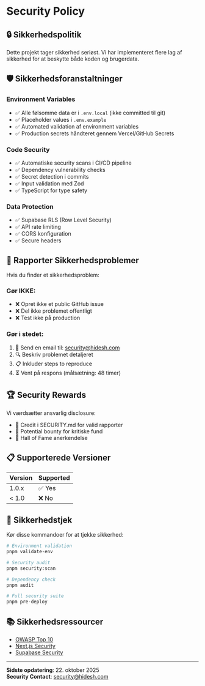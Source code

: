 # Security Policy

## 🔒 Sikkerhedspolitik

Dette projekt tager sikkerhed seriøst. Vi har implementeret flere lag af sikkerhed for at beskytte både koden og brugerdata.

## 🛡️ Sikkerhedsforanstaltninger

### Environment Variables
- ✅ Alle følsomme data er i `.env.local` (ikke committed til git)
- ✅ Placeholder values i `.env.example`
- ✅ Automated validation af environment variables
- ✅ Production secrets håndteret gennem Vercel/GitHub Secrets

### Code Security
- ✅ Automatiske security scans i CI/CD pipeline
- ✅ Dependency vulnerability checks
- ✅ Secret detection i commits
- ✅ Input validation med Zod
- ✅ TypeScript for type safety

### Data Protection
- ✅ Supabase RLS (Row Level Security)
- ✅ API rate limiting
- ✅ CORS konfiguration
- ✅ Secure headers

## 🚨 Rapporter Sikkerhedsproblemer

Hvis du finder et sikkerhedsproblem:

### Gør IKKE:
- ❌ Opret ikke et public GitHub issue
- ❌ Del ikke problemet offentligt
- ❌ Test ikke på production

### Gør i stedet:
1. 📧 Send en email til: security@hidesh.com
2. 🔍 Beskriv problemet detaljeret
3. 📋 Inkluder steps to reproduce
4. ⏳ Vent på respons (målsætning: 48 timer)

## 🏆 Security Rewards

Vi værdsætter ansvarlig disclosure:
- 🎯 Credit i SECURITY.md for valid rapporter
- 🎉 Potential bounty for kritiske fund
- 📜 Hall of Fame anerkendelse

## 📋 Supporterede Versioner

| Version | Supported          |
| ------- | ------------------ |
| 1.0.x   | ✅ Yes             |
| < 1.0   | ❌ No              |

## 🔧 Sikkerhedstjek

Kør disse kommandoer for at tjekke sikkerhed:

```bash
# Environment validation
pnpm validate-env

# Security audit
pnpm security:scan

# Dependency check
pnpm audit

# Full security suite
pnpm pre-deploy
```

## 📚 Sikkerhedsressourcer

- [OWASP Top 10](https://owasp.org/www-project-top-ten/)
- [Next.js Security](https://nextjs.org/docs/advanced-features/security-headers)
- [Supabase Security](https://supabase.com/docs/guides/auth/row-level-security)

---

**Sidste opdatering**: 22. oktober 2025  
**Security Contact**: security@hidesh.com